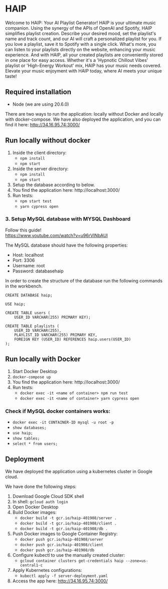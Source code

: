 # HAIP

Welcome to HAIP: Your AI Playlist Generator! HAIP is your ultimate music companion. Using the synergy of the APIs of OpenAI and Spotify, HAIP simplifies playlist creation. Describe your desired mood, set the playlist's name and track count, and our AI will craft a personalized playlist for you. If you love a playlist, save it to Spotify with a single click. What's more, you can listen to your playlists directly on the website, enhancing your music experience. And with HAIP, all your created playlists are conveniently stored in one place for easy access. Whether it's a 'Hypnotic Chillout Vibes' playlist or 'High-Energy Workout' mix, HAIP has your music needs covered. Elevate your music enjoyment with HAIP today, where AI meets your unique taste!

## Required installation
- Node (we are using 20.6.0)

There are two ways to run the application: locally without Docker and locally with docker-compose. We have also deployed the application, and you can find it here: http://34.16.95.74:3000/

## Run locally without docker
1. Inside the client directory:
    - `npm install`
    - `npm start`
2. Inside the server directory:
    - `npm install`
    - `npm start`
3. Setup the database according to below.
4. You find the application here: http://localhost:3000/
4. Run tests:
    - `npm start test`
    - `yarn cypress open`

### 3. Setup MySQL database with MYSQL Dashboard

Follow this guide! \
https://www.youtube.com/watch?v=u96rVINbAUI

The MySQL database should have the following properties:
- Host: localhost
- Port: 3306
- Username: root
- Password: databasehaip

In order to create the structure of the database run the following commands in the workbench.

```
CREATE DATABASE haip;
```

```
USE haip;
```

```
CREATE TABLE users (
    USER_ID VARCHAR(255) PRIMARY KEY);
```

```
CREATE TABLE playlists (
    USER_ID VARCHAR(255),
    PLAYLIST_ID VARCHAR(255) PRIMARY KEY,
    FOREIGN KEY (USER_ID) REFERENCES haip.users(USER_ID)
);
```

## Run locally with Docker

1. Start Docker Desktop
2. `docker-compose up`
3. You find the application here: http://localhost:3000/
4. Run tests:
    - `docker exec -it <name of container> npm run test`
    - `docker exec -it <name of container> yarn cypress open`

### Check if MySQL docker containers works:

- `docker exec -it CONTAINER-ID mysql -u root -p`
- `show databases;`
- `use haip;`
- `show tables;`
- `select * from users;`

## Deployment

We have deployed the application using a kubernetes cluster in Google cloud.

We have done the following steps:

1. Download Google Cloud SDK shell
2. In shell: `gcloud auth login`
3. Open Docker Desktop
4. Build Docker images:
    - `docker build -t gcr.io/haip-401908/server .`
    - `docker build -t gcr.io/haip-401908/client .`
    - `docker build -t gcr.io/haip-401908/db .`
5. Push Docker images to Google Container Registry:
    - `docker push gcr.io/haip-401908/server`
    - `docker push gcr.io/haip-401908/client`
    - `docker push gcr.io/haip-401908/db`
6. Configure kubectl to use the manually created cluster:
    - `gcloud container clusters get-credentials haip --zone=us-central1-c`
7. Apply Kubernetes configurations:
    - `kubectl apply -f server-deployment.yaml`
8. Access the app here: http://34.16.95.74:3000/

